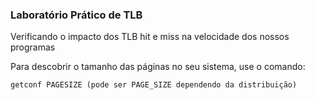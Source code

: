 ### Laboratório Prático de TLB

Verificando o impacto dos TLB hit e miss na velocidade dos nossos programas

Para descobrir o tamanho das páginas no seu sistema, use o comando:

``getconf PAGESIZE (pode ser PAGE_SIZE dependendo da distribuição)``
